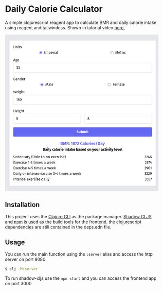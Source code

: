 # Daily Calorie Calculator

A simple clojurescript reagent app to calculate BMR and daily calorie intake using reagent and tailwindcss. Shown in tutorial video [here.](https://youtu.be/oKdE1oMs6Gk)

![App Screenshot](./resources/docs/screenshot.png)

## Installation

This project uses the [Clojure CLI](https://clojure.org/guides/deps_and_cli) as the package manager. [Shadow CLJS](https://shadow-cljs.github.io/docs/UsersGuide.html) and [npm](https://nodejs.org/en) is used as the build tools for the frontend, the clojurescript dependencies are still contained in the deps.edn file.

## Usage

You can run the main function using the `:server` alias and access the http server on port 8080.

```bash
$ clj -M:server
```

To run shadow-cljs use the `npm start` and you can access the frontend app on port 3000
